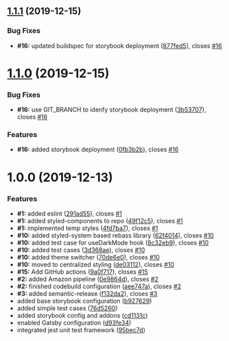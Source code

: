 ## [1.1.1](https://github.com/gasserandreas/andreasgasser.com/compare/v1.1.0...v1.1.1) (2019-12-15)


### Bug Fixes

* **#16:** updated buildspec for storybook deployment ([877fed5](https://github.com/gasserandreas/andreasgasser.com/commit/877fed53d203bb484b3dd11accd1b356ab9d1001)), closes [#16](https://github.com/gasserandreas/andreasgasser.com/issues/16)

# [1.1.0](https://github.com/gasserandreas/andreasgasser.com/compare/v1.0.0...v1.1.0) (2019-12-15)


### Bug Fixes

* **#16:** use GIT_BRANCH to idenfy storybook deployment ([3b53707](https://github.com/gasserandreas/andreasgasser.com/commit/3b5370724a6992e9068f065107c2bd145571e8eb)), closes [#16](https://github.com/gasserandreas/andreasgasser.com/issues/16)


### Features

* **#16:** added storybook deployment ([0fb3b2b](https://github.com/gasserandreas/andreasgasser.com/commit/0fb3b2b0f53b15008b8140328775cf9c636a946e)), closes [#16](https://github.com/gasserandreas/andreasgasser.com/issues/16)

# 1.0.0 (2019-12-13)


### Features

* **#1:** added eslint ([291ad55](https://github.com/gasserandreas/andreasgasser.com/commit/291ad5527a97e5b9d17ea933b75c14513503be7d)), closes [#1](https://github.com/gasserandreas/andreasgasser.com/issues/1)
* **#1:** added styled-components to repo ([49f12c5](https://github.com/gasserandreas/andreasgasser.com/commit/49f12c522903bdb2fd2245e060d3ad0039605bc2)), closes [#1](https://github.com/gasserandreas/andreasgasser.com/issues/1)
* **#1:** implemented temp styles ([4fd7ba7](https://github.com/gasserandreas/andreasgasser.com/commit/4fd7ba7666ae2efa98a443ec319f382835eb7465)), closes [#1](https://github.com/gasserandreas/andreasgasser.com/issues/1)
* **#10:** added styled-system based rebass library ([62f4014](https://github.com/gasserandreas/andreasgasser.com/commit/62f4014d6cd7b5276d189982cf69b83157617c32)), closes [#10](https://github.com/gasserandreas/andreasgasser.com/issues/10)
* **#10:** added test case for useDarkMode hook ([8c32eb9](https://github.com/gasserandreas/andreasgasser.com/commit/8c32eb93344ae9098d1651a5d5baa02c0f3ea052)), closes [#10](https://github.com/gasserandreas/andreasgasser.com/issues/10)
* **#10:** added test cases ([3d368ae](https://github.com/gasserandreas/andreasgasser.com/commit/3d368ae0a683f9afc36fe6ba7521570c81a9ec72)), closes [#10](https://github.com/gasserandreas/andreasgasser.com/issues/10)
* **#10:** added theme switcher ([70de6e0](https://github.com/gasserandreas/andreasgasser.com/commit/70de6e0661d2b00cb1c0249c42f154215a906ff9)), closes [#10](https://github.com/gasserandreas/andreasgasser.com/issues/10)
* **#10:** moved to centralized styling ([de03112](https://github.com/gasserandreas/andreasgasser.com/commit/de03112c9638c1bf9ae91752b53d491cffea915e)), closes [#10](https://github.com/gasserandreas/andreasgasser.com/issues/10)
* **#15:** Add GitHub actions ([9a0f717](https://github.com/gasserandreas/andreasgasser.com/commit/9a0f7173e1cdc660c38350b471c2743a2f285a1d)), closes [#15](https://github.com/gasserandreas/andreasgasser.com/issues/15)
* **#2:** added Amazon pipeline ([0e9864d](https://github.com/gasserandreas/andreasgasser.com/commit/0e9864de7d879a35ef4a42b61b2287e59d5c31ac)), closes [#2](https://github.com/gasserandreas/andreasgasser.com/issues/2)
* **#2:** finished codebuild configuration ([aee747a](https://github.com/gasserandreas/andreasgasser.com/commit/aee747a14b7e578e3cec782c6a7b5c3138c92138)), closes [#2](https://github.com/gasserandreas/andreasgasser.com/issues/2)
* **#3:** added semantic-release ([f132da2](https://github.com/gasserandreas/andreasgasser.com/commit/f132da2102f2f24b7c2cfa7442ab1e87eee452e1)), closes [#3](https://github.com/gasserandreas/andreasgasser.com/issues/3)
* added base storybook configuration ([b927629](https://github.com/gasserandreas/andreasgasser.com/commit/b927629e36346c354ce0625c7d9bb83616f98b9e))
* added simple test cases ([76d5260](https://github.com/gasserandreas/andreasgasser.com/commit/76d5260bec948971a1ab8891858f4acaba30f49e))
* added storybook config and addons ([cd1131c](https://github.com/gasserandreas/andreasgasser.com/commit/cd1131c84e1796d0b6b47068199d689618aa25a6))
* enabled Gatsby configuration ([d93fe34](https://github.com/gasserandreas/andreasgasser.com/commit/d93fe3489b673c3e2f3354012d5e721d0d92b3a2))
* integrated jest unit test framework ([95bec7d](https://github.com/gasserandreas/andreasgasser.com/commit/95bec7de7b0a350ffbdfc1de7cd6d693c14ef125))
